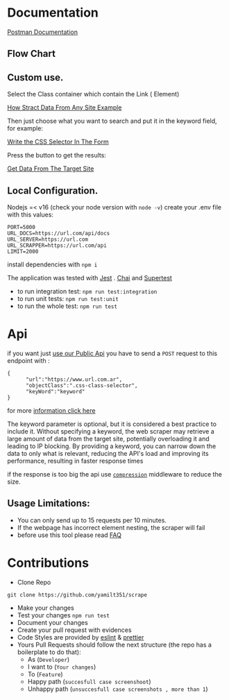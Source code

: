 # Documentation

[Postman Documentation](https://www.postman.com/orange-trinity-332576/workspace/scrapper/request/21643141-9324c29a-d14b-44c0-9a4d-2bf51d823d54?ctx=documentation)

## Flow Chart


## Custom use.

Select the Class container which contain the Link (<a> Element)

[How Stract Data From Any Site Example](https://github.com/yamilt351/scraper/assets/88646148/12168afa-3df0-4aa5-a473-57bf826754cb)

Then just choose what you want to search and put it in the keyword field, for example:

[Write the CSS Selector In The Form](https://github.com/yamilt351/scraper/assets/88646148/bcbba111-4fde-4cfc-b8bc-ef601d07645a)

Press the button to get the results:

[Get Data From The Target Site](https://github.com/yamilt351/scraper/assets/88646148/f417499c-60aa-4df0-85b0-224f27e440b0)

## Local Configuration.

Nodejs =< v16 (check your node version with `node -v`)
create your .env file with this values:

```
PORT=5000
URL_DOCS=https://url.com/api/docs
URL_SERVER=https://url.com
URL_SCRAPPER=https://url.com/api
LIMIT=2000

```

install dependencies with `npm i`

The application was tested with [Jest](https://jestjs.io/docs/getting-started) . [Chai](https://www.chaijs.com/) and [Supertest](https://github.com/visionmedia/supertest)

- to run integration test:
  `npm run test:integration`
- to run unit tests:
  `npm run test:unit`
- to run the whole test:
  `npm run test`

# Api

if you want just [use our Public Api](https://scraper-5ask.onrender.com/api/scrappe) you have to send a `POST` request to this endpoint with :

```
{
      "url":"https://www.url.com.ar",
      "objectClass":".css-class-selector",
      "keyWord":"keyword"
}
```

for more [information click here](#Documentation)

The keyword parameter is optional, but it is considered a best practice to include it. Without specifying a keyword, the web scraper may retrieve a large amount of data from the target site, potentially overloading it and leading to IP blocking. By providing a keyword, you can narrow down the data to only what is relevant, reducing the API's load and improving its performance, resulting in faster response times

if the response is too big the api use [`compression`](https://www.npmjs.com/package/compression) middleware to reduce the size.

## Usage Limitations:

- You can only send up to 15 requests per 10 minutes.
- If the webpage has incorrect element nesting, the scraper will fail
- before use this tool please read [FAQ](https://github.com/yamilt351/scraper/blob/master/src/FAQ.md)

# Contributions

- Clone Repo

`git clone https://github.com/yamilt351/scrape`

- Make your changes
- Test your changes `npm run test`
- Document your changes
- Create your pull request with evidences
- Code Styles are provided by [eslint](https://github.com/neoclide/coc-eslint) & [prettier](https://github.com/neoclide/coc-prettier)
- Yours Pull Requests should follow the next structure (the repo has a boilerplate to do that):
  - As (`Developer`)
  - I want to (`Your changes`)
  - To (`Feature`)
  - Happy path (`succesfull case screenshoot`)
  - Unhappy path (`unsuccesfull case screenshots , more than 1`)
